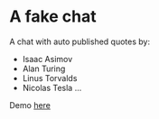 # A fake chat

A chat with auto published quotes by:
- Isaac Asimov
- Alan Turing
- Linus Torvalds
- Nicolas Tesla
...

Demo [here](https://nclslbrn.github.io/www_memories/ "www_memories: Demo")
